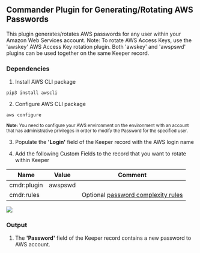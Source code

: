 Commander Plugin for Generating/Rotating AWS Passwords
----

This plugin generates/rotates AWS passwords for any user within your Amazon Web Services account.
Note: To rotate AWS Access Keys, use the 'awskey' AWS Access Key rotation plugin.  Both 'awskey' and 'awspswd' plugins can be used together on the same Keeper record.

### Dependencies

1. Install AWS CLI package
```
pip3 install awscli
```

2. Configure AWS CLI package
```
aws configure
```

<sub>**Note:** You need to configure your AWS environment on the environment with an account that has administrative privileges in order to modify the Password for the specified user.</sub>

3. Populate the **'Login'** field of the Keeper record with the AWS login name

4. Add the following Custom Fields to the record that you want to rotate within Keeper

Name          | Value     | Comment
---------     | -------   | ------------
cmdr:plugin   | awspswd   |
cmdr:rules    |           | Optional [password complexity rules](https://github.com/Keeper-Security/Commander/tree/master/keepercommander/plugins/password_rules.md)

![](https://raw.githubusercontent.com/Keeper-Security/Commander/master/keepercommander/images/plugin_awspswd.png)

### Output

1. The **'Password'** field of the Keeper record contains a new password to AWS account.